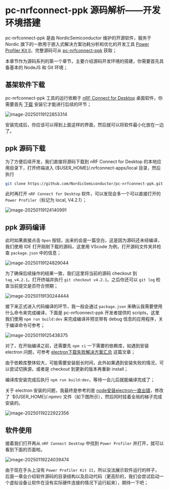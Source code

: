 # pc-nrfconnect-ppk 源码解析——开发环境搭建

pc-nrfconnect-ppk 是由 NordicSemiconductor 维护的开源软件，服务于 Nordic 旗下的一款用于嵌入式解决方案功耗分析和优化的开发工具 [Power Profiler Kit II](https://www.nordicsemi.cn/tools/ppk2/)，完整源码可从 [pc-nrfconnect-ppk](https://github.com/NordicSemiconductor/pc-nrfconnect-ppk) 获取；

本章节作为源码系列的第一个章节，主要介绍源码开发环境的搭建，你需要首先具备基本的 NodeJS 和 Git 环境；

## 基架软件下载

pc-nrfconnect-ppk 工具的运行依赖于 [nRF Connect for Desktop](https://www.nordicsemi.com/Products/Development-tools/nrf-connect-for-desktop) 桌面软件，你需要首先 [下载](https://www.nordicsemi.com/Products/Development-tools/nRF-Connect-for-Desktop/Download#infotabs) 安装它才能进行后续的环节；

![image-20250119122853314](https://04aceac.webp.li/2025/01/eae07a1b5705ceaa212cad6534d74314.png)

安装完成后，你应该可以得到上面这样的界面，然后就可以将软件最小化放在一边了。

## ppk 源码下载

为了方便后续开发，我们直接将源码下载到 nRF Connect for Desktop 的本地应用目录下，打开终端进入 {$USER_HOME}/.nrfconnect-apps/local 目录，然后执行

```bash
git clone https://github.com/NordicSemiconductor/pc-nrfconnect-ppk.git
```

此时再打开 `nRF Connect for Desktop` 软件，可以发现会多一个可以直接打开的 `Power Profiler`（标记为 local, V4.2.1）；

![image-20250119124140991](https://04aceac.webp.li/2025/01/2906e1038d2c16ad45c61213d67fc8b8.png)

## ppk 源码编译

此时如果直接点击 `Open`  按钮，出来的会是一篇空白，这是因为源码还未经编译，我们使用 IDE 打开刚刚下载的源码，这里用 VScode 为例，打开源码文件夹并检查 `package.json` 中的信息；

![image-20250119124829044](https://04aceac.webp.li/2025/01/197d1072628d7ff1db233c1ef3ccc5fb.png)

为了确保后续操作的结果一致，我们这里将当前的源码 checkout 到 `tag_v4.2.1`，打开终端并执行 `git checkout v4.2.1`，之后你还可以 `git log` 检查当前提交是否符合预期；

![image-20250119130244444](https://04aceac.webp.li/2025/01/f1f8b8e33741bbf4bfe275111568da8d.png)

接下来正式进入代码编译的环节，我一般会通过 `package.json` 来确认我需要使用什么命令来完成编译，下面是 pc-nrfconnect-ppk 开发者提供的 scripts，这里我们使用 `npm run build:dev` 来完成编译并预览带有 debug 信息的应用程序，关于编译命令可参考；

![image-20250119125438375](https://04aceac.webp.li/2025/01/afb1f85f5c379f3388c6b1c756eb945c.png)

对了，在开始编译之前，还需要先 `npm ci` 一下需要的依赖库，如遇到安装 electron 问题，可参考 [electron下载失败解决方案汇总](https://blog.csdn.net/s_y_w123/article/details/123427419) 这篇文章；

由于依赖库整体较大，可能需要安装挺长时间，此外如果遇到安装失败的情况，可以尝试切换源，或者是 checkout 到更新的版本再重新 install；

编译库安装完成后执行 `npm run build:dev`，等待一会儿后就能编译完成了；

关于 electron 安装的问题，我最终是参考的是 [node安装electron一直出错](https://blog.csdn.net/Tomonkey/article/details/104064231)，修改了 `${USER_HOME}/.npmrc 文件（如下图所示），然后同时挂着全局的梯子完成安装的。

![image-20250119222922356](https://04aceac.webp.li/2025/01/4f9bddabb73dd00bf734909632ee79b0.png)

## 软件使用

接着我们打开再从 `nRF Connect Desktop` 中找到 `Power Profiler` 并打开，就可以看到下面的页面啦。

![image-20250119224039474](https://04aceac.webp.li/2025/01/f94c37d640edfa3ab8975818cafc741a.png)

由于现在手头上没有 `Power Profiler Kit II`，所以没法展示软件运行的样子，后面一章会介绍软件源码的目录结构以及启动代码（更高阶的，我们会尝试启动一个虚拟设备让软件在没有实际硬件连接的情况下运行起来），期待一下吧；

